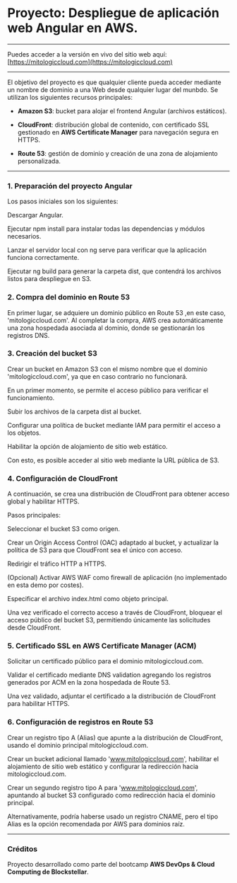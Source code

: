# Proyecto: Despliegue de aplicación web Angular en AWS.

---
Puedes acceder a la versión en vivo del sitio web aquí:  
[https://mitologiccloud.com](https://mitologiccloud.com)

---

El objetivo del proyecto es que qualquier cliente pueda acceder mediante un nombre de dominio a una Web desde qualquier lugar del munbdo.
Se utilizan los siguientes recursos principales:

* **Amazon S3**: bucket para alojar el frontend Angular (archivos estáticos).

* **CloudFront**: distribución global de contenido, con certificado SSL gestionado en **AWS Certificate Manager** para navegación segura en HTTPS.

* **Route 53**: gestión de dominio y creación de una zona de alojamiento personalizada.

---

### 1. Preparación del proyecto Angular

Los pasos iniciales son los siguientes:

Descargar Angular.

Ejecutar npm install para instalar todas las dependencias y módulos necesarios.

Lanzar el servidor local con ng serve para verificar que la aplicación funciona correctamente.

Ejecutar ng build para generar la carpeta dist, que contendrá los archivos listos para despliegue en S3.

### 2. Compra del dominio en Route 53

En primer lugar, se adquiere un dominio público en Route 53 ,en este caso, 'mitologiccloud.com'.
Al completar la compra, AWS crea automáticamente una zona hospedada asociada al dominio, donde se gestionarán los registros DNS.

### 3. Creación del bucket S3

Crear un bucket en Amazon S3 con el mismo nombre que el dominio 'mitologiccloud.com', ya que en caso contrario no funcionará.

En un primer momento, se permite el acceso público para verificar el funcionamiento.

Subir los archivos de la carpeta dist al bucket.

Configurar una política de bucket  mediante IAM para permitir el acceso a los objetos.

Habilitar la opción de alojamiento de sitio web estático.

Con esto, es posible acceder al sitio web mediante la URL pública de S3.

### 4. Configuración de CloudFront

A continuación, se crea una distribución de CloudFront para obtener acceso global y habilitar HTTPS.

Pasos principales:

Seleccionar el bucket S3 como origen.

Crear un Origin Access Control (OAC) adaptado al bucket, y actualizar la política de S3 para que CloudFront sea el único con acceso.

Redirigir el tráfico HTTP a HTTPS.

(Opcional) Activar AWS WAF como firewall de aplicación (no implementado en esta demo por costes).

Especificar el archivo index.html como objeto principal.

Una vez verificado el correcto acceso a través de CloudFront, bloquear el acceso público del bucket S3, permitiendo únicamente las solicitudes desde CloudFront.

### 5. Certificado SSL en AWS Certificate Manager (ACM)

Solicitar un certificado público para el dominio mitologiccloud.com.

Validar el certificado mediante DNS validation agregando los registros generados por ACM en la zona hospedada de Route 53.

Una vez validado, adjuntar el certificado a la distribución de CloudFront para habilitar HTTPS.

### 6. Configuración de registros en Route 53

Crear un registro tipo A (Alias) que apunte a la distribución de CloudFront, usando el dominio principal mitologiccloud.com.

Crear un bucket adicional llamado 'www.mitologiccloud.com', habilitar el alojamiento de sitio web estático y configurar la redirección hacia mitologiccloud.com.

Crear un segundo registro tipo A para 'www.mitologiccloud.com', apuntando al bucket S3 configurado como redirección hacia el dominio principal.

Alternativamente, podría haberse usado un registro CNAME, pero el tipo Alias es la opción recomendada por AWS para dominios raíz.

---

### Créditos
Proyecto desarrollado como parte del bootcamp **AWS DevOps & Cloud Computing de Blockstellar**.
